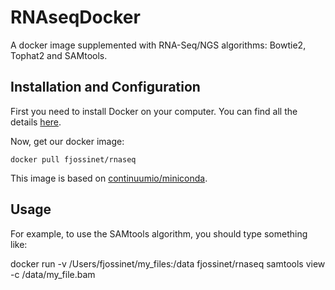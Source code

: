 RNAseqDocker
===============

A docker image supplemented with RNA-Seq/NGS algorithms: Bowtie2, Tophat2 and SAMtools.

Installation and Configuration
------------------------------

First you need to install Docker on your computer. You can find all the details [here](https://docs.docker.com/engine/installation/).

Now, get our docker image:

    docker pull fjossinet/rnaseq

This image is based on [continuumio/miniconda](https://github.com/ContinuumIO/docker-images/tree/master/miniconda).

Usage
-----

For example, to use the SAMtools algorithm, you should type something like:

docker run -v /Users/fjossinet/my_files:/data fjossinet/rnaseq samtools view -c /data/my_file.bam
